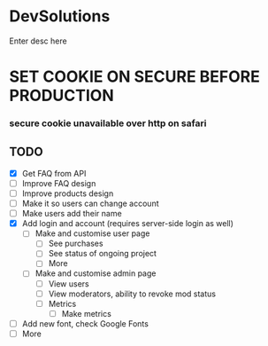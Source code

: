 # DevSolutions

Enter desc here

# SET COOKIE ON SECURE BEFORE PRODUCTION
### secure cookie unavailable over http on safari

## TODO
- [x] Get FAQ from API
- [ ] Improve FAQ design
- [ ] Improve products design
- [ ] Make it so users can change account
- [ ] Make users add their name
- [x] Add login and account (requires server-side login as well)
    - [ ] Make and customise user page
        - [ ] See purchases
        - [ ] See status of ongoing project
        - [ ] More
    - [ ] Make and customise admin page
        - [ ] View users
        - [ ] View moderators, ability to revoke mod status
        - [ ] Metrics
            - [ ] Make metrics
- [ ] Add new font, check Google Fonts
- [ ] More